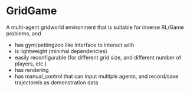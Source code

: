 # GridGame
A multi-agent gridworld environment that is suitable for inverse RL/Game problems, and
  - has gym/pettingzoo like interface to interact with
  - is lightweight (minimal dependencies)
  - easily reconfigurable (for different grid size, and different number of players, etc.)
  - has rendering
  - has manual_control that can input multiple agents, and record/save trajectoreis as demonstration data
